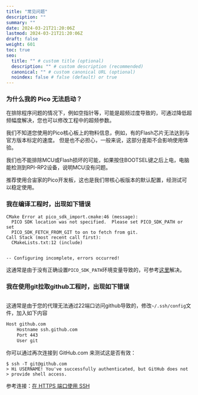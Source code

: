 ```yaml
---
title: "常见问题"
description: ""
summary: ""
date: 2024-03-21T21:20:06Z
lastmod: 2024-03-21T21:20:06Z
draft: false
weight: 601
toc: true
seo:
  title: "" # custom title (optional)
  description: "" # custom description (recommended)
  canonical: "" # custom canonical URL (optional)
  noindex: false # false (default) or true
---
```


### 为什么我的 Pico 无法启动？

在排除程序问题的情况下，例如空指针等，可能是超频过度导致的，可通过降低超频幅度解决，您也可以修改工程中的超频参数。

我们不知道您使用的Pico核心板上的物料信息，例如，有的Flash芯片无法达到与官方版本标定的速度。 但是也不必担心，一般来说，这部分差距不会影响使用体验。

我们也不能排除MCU或Flash损坏的可能，如果按住BOOTSEL键之后上电，电脑能检测到RPI-RP2设备，说明MCU没有问题。

推荐使用合宙家的Pico开发板，这也是我们带核心板版本的默认配置，经测试可以稳定使用。

### 我在编译工程时，出现如下错误

```shell
CMake Error at pico_sdk_import.cmake:46 (message):
  PICO SDK location was not specified.  Please set PICO_SDK_PATH or set
  PICO_SDK_FETCH_FROM_GIT to on to fetch from git.
Call Stack (most recent call first):
  CMakeLists.txt:12 (include)


-- Configuring incomplete, errors occurred!
```

这通常是由于没有正确设置`PICO_SDK_PATH`环境变量导致的，可参考[这里](/docs/env-setup/安装依赖/#pico-sdk-env)解决。

### 我在使用git拉取github工程时，出现如下错误

```bash
```

这通常是由于您的代理无法通过22端口访问github导致的，修改`~/.ssh/config`文件，加入如下内容
```bash
Host github.com
    Hostname ssh.github.com
    Port 443
    User git
```

你可以通过再次连接到 GitHub.com 来测试这是否有效：

```
$ ssh -T git@github.com
> Hi USERNAME! You've successfully authenticated, but GitHub does not
> provide shell access.
```

参考连接：[在 HTTPS 端口使用 SSH](https://docs.github.com/zh/authentication/troubleshooting-ssh/using-ssh-over-the-https-port)